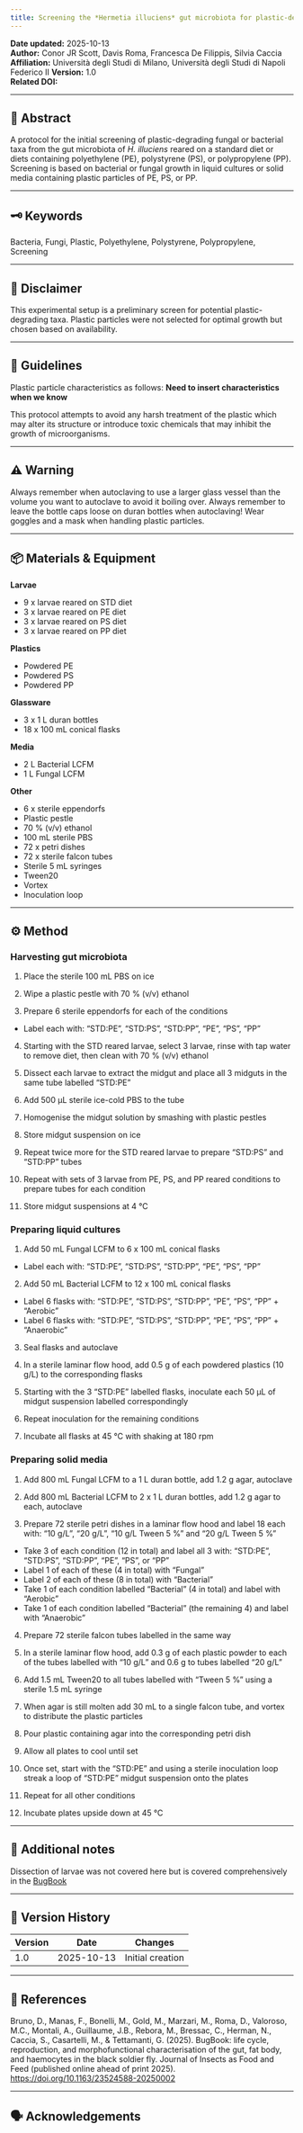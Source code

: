 ```yaml
---
title: Screening the *Hermetia illuciens* gut microbiota for plastic-degrading taxa
---
```


**Date updated:** 2025-10-13  
**Author:** Conor JR Scott, Davis Roma, Francesca De Filippis, Silvia Caccia  
**Affiliation:** Università degli Studi di Milano, Università degli Studi di Napoli Federico II
**Version:** 1.0  
**Related DOI:**   

---

## 🧪 Abstract
A protocol for the initial screening of plastic-degrading fungal or bacterial taxa from the gut microbiota of *H. illuciens* reared on a standard diet or diets containing polyethylene (PE), polystyrene (PS), or polypropylene (PP). Screening is based on bacterial or fungal growth in liquid cultures or solid media containing plastic particles of PE, PS, or PP.

---

## 🗝️ Keywords

Bacteria, Fungi, Plastic, Polyethylene, Polystyrene, Polypropylene, Screening

---

## 📣 Disclaimer

This experimental setup is a preliminary screen for potential plastic-degrading taxa. Plastic particles were not selected for optimal growth but chosen based on availability.

---

## 🧭 Guidelines

Plastic particle characteristics as follows:
**Need to insert characteristics when we know**

This protocol attempts to avoid any harsh treatment of the plastic which may alter its structure or introduce toxic chemicals that may inhibit the growth of microorganisms.

---

## ⚠️ Warning

Always remember when autoclaving to use a larger glass vessel than the volume you want to autoclave to avoid it boiling over. 
Always remember to leave the bottle caps loose on duran bottles when autoclaving!
Wear goggles and a mask when handling plastic particles.

---

## 📦 Materials & Equipment

**Larvae**
- 9 x larvae reared on STD diet
- 3 x larvae reared on PE diet
- 3 x larvae reared on PS diet
- 3 x larvae reared on PP diet

**Plastics**
- Powdered PE
- Powdered PS
- Powdered PP

**Glassware**
- 3 x 1 L duran bottles
- 18 x 100 mL conical flasks

**Media**
- 2 L Bacterial LCFM
- 1 L Fungal LCFM

**Other**
- 6 x sterile eppendorfs
- Plastic pestle
- 70 % (v/v) ethanol
- 100 mL sterile PBS
- 72 x petri dishes
- 72 x sterile falcon tubes
- Sterile 5 mL syringes
- Tween20
- Vortex
- Inoculation loop

---

## ⚙️ Method

### Harvesting gut microbiota
1. Place the sterile 100 mL PBS on ice

2. Wipe a plastic pestle with 70 % (v/v) ethanol

3. Prepare 6 sterile eppendorfs for each of the conditions
  - Label each with: “STD:PE”, “STD:PS”, “STD:PP”, “PE”, “PS”, “PP”

4. Starting with the STD reared larvae, select 3 larvae, rinse with tap water to remove diet, then clean with 70 % (v/v) ethanol

5. Dissect each larvae to extract the midgut and place all 3 midguts in the same tube labelled “STD:PE”

6. Add 500 μL sterile ice-cold PBS to the tube

7. Homogenise the midgut solution by smashing with plastic pestles

8. Store midgut suspension on ice

9. Repeat twice more for the STD reared larvae to prepare “STD:PS” and “STD:PP” tubes

10. Repeat with sets of 3 larvae from PE, PS, and PP reared conditions to prepare tubes for each condition

11. Store midgut suspensions at 4 °C

### Preparing liquid cultures

1. Add 50 mL Fungal LCFM to 6 x 100 mL conical flasks
  - Label each with: “STD:PE”, “STD:PS”, “STD:PP”, “PE”, “PS”, “PP”

2. Add 50 mL Bacterial LCFM to 12 x 100 mL conical flasks
  - Label 6 flasks with: “STD:PE”, “STD:PS”, “STD:PP”, “PE”, “PS”, “PP” + “Aerobic”
  - Label 6 flasks with: “STD:PE”, “STD:PS”, “STD:PP”, “PE”, “PS”, “PP” + “Anaerobic”

3. Seal flasks and autoclave

4. In a sterile laminar flow hood, add 0.5 g of each powdered plastics (10 g/L) to the corresponding flasks

5. Starting with the 3 “STD:PE” labelled flasks, inoculate each 50 μL of midgut suspension labelled correspondingly

6. Repeat inoculation for the remaining conditions

7. Incubate all flasks at 45 °C with shaking at 180 rpm

### Preparing solid media

1. Add 800 mL Fungal LCFM to a 1 L duran bottle, add 1.2 g agar, autoclave

2. Add 800 mL Bacterial LCFM to 2 x 1 L duran bottles, add 1.2 g agar to each, autoclave

3. Prepare 72 sterile petri dishes in a laminar flow hood and label 18 each with: “10 g/L”, “20 g/L”, “10 g/L Tween 5 %” and “20 g/L Tween 5 %”
  - Take 3 of each condition (12 in total) and label all 3 with: “STD:PE”, “STD:PS”, “STD:PP”, “PE”, “PS”, or “PP”
  - Label 1 of each of these (4 in total) with “Fungal”
  - Label 2 of each of these (8 in total) with “Bacterial”
  - Take 1 of each condition labelled “Bacterial” (4 in total) and label with “Aerobic”
  - Take 1 of each condition labelled “Bacterial” (the remaining 4) and label with “Anaerobic”

4. Prepare 72 sterile falcon tubes labelled in the same way

5. In a sterile laminar flow hood, add 0.3 g of each plastic powder to each of the tubes labelled with “10 g/L” and 0.6 g to tubes labelled “20 g/L”

6. Add 1.5 mL Tween20 to all tubes labelled with “Tween 5 %” using a sterile 1.5 mL syringe

7. When agar is still molten add 30 mL to a single falcon tube, and vortex to distribute the plastic particles

8. Pour plastic containing agar into the corresponding petri dish

9. Allow all plates to cool until set

10. Once set, start with the “STD:PE” and using a sterile inoculation loop streak a loop of “STD:PE” midgut suspension onto the plates

11. Repeat for all other conditions

12. Incubate plates upside down at 45 °C

---

## 🧾 Additional notes
Dissection of larvae was not covered here but is covered comprehensively in the [BugBook](https://doi.org/10.1163/23524588-20250002)

---

## 🧠 Version History

| Version | Date | Changes |
|----------|------|----------|
| 1.0 | 2025-10-13 | Initial creation |

---

## 📜 References

Bruno, D., Manas, F., Bonelli, M., Gold, M., Marzari, M., Roma, D., Valoroso, M.C., Montali, A., Guillaume, J.B., Rebora, M., Bressac, C., Herman, N., Caccia, S., Casartelli, M., & Tettamanti, G. (2025). BugBook: life cycle, reproduction, and morphofunctional characterisation of the gut, fat body, and haemocytes in the black soldier fly. Journal of Insects as Food and Feed (published online ahead of print 2025). https://doi.org/10.1163/23524588-20250002

---

## 🗣️ Acknowledgements
